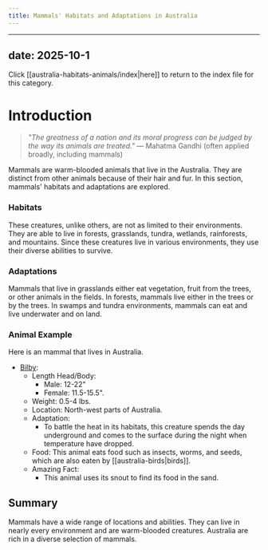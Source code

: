 ```yaml
---
title: Mammals' Habitats and Adaptations in Australia
---
```

---
date: 2025-10-1
---
Click [[australia-habitats-animals/index|here]] to return to the index file for this category.
# Introduction

>_"The greatness of a nation and its moral progress can be judged by the way its animals are treated."_
>— Mahatma Gandhi (often applied broadly, including mammals)

Mammals are warm-blooded animals that live in the Australia. They are distinct from other animals because of their hair and fur. In this section, mammals' habitats and adaptations are explored.
### Habitats

These creatures, unlike others, are not as limited to their environments. They are able to live in forests, grasslands, tundra, wetlands, rainforests, and mountains. Since these creatures live in various environments, they use their diverse abilities to survive.
### Adaptations

Mammals that live in grasslands either eat vegetation, fruit from the trees, or other animals in the fields. In forests, mammals live either in the trees or by the trees. In swamps and tundra environments, mammals can eat and live underwater and on land. 
### Animal Example

Here is an mammal that lives in Australia.

- [Bilby](https://th.bing.com/th/id/R.24e13620be5b7efbf71803152a5ca3f8?rik=5pGgcob9FBnriw&pid=ImgRaw&r=0):
	- Length Head/Body: 
		- Male: 12-22"
		- Female: 11.5-15.5".
	- Weight: 0.5-4 lbs.
	- Location: North-west parts of Australia.
	- Adaptation:
		- To battle the heat in its habitats, this creature spends the day underground and comes to the surface during the night when temperature have dropped.
	- Food: This animal eats food such as insects, worms, and seeds, which are also eaten by [[australia-birds|birds]].
	- Amazing Fact: 
		- This animal uses its snout to find its food in the sand.
## Summary

Mammals have a wide range of locations and abilities. They can live in nearly every environment and are warm-blooded creatures. Australia are rich in a diverse selection of mammals.